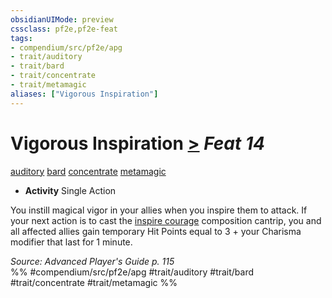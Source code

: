 ```yaml
---
obsidianUIMode: preview
cssclass: pf2e,pf2e-feat
tags:
- compendium/src/pf2e/apg
- trait/auditory
- trait/bard
- trait/concentrate
- trait/metamagic
aliases: ["Vigorous Inspiration"]
---
```

# Vigorous Inspiration  [>](chapter-9-playing-the-game.md#Actions "Single Action") *Feat 14*  
[auditory](auditory.md "Auditory Effect Trait")  [bard](Reference/Rules/Traits/bard.md "Bard Class Trait")  [concentrate](concentrate.md "Concentrate Action & Ability Trait")  [metamagic](metamagic.md "Metamagic General Trait")  

- **Activity** Single Action

You instill magical vigor in your allies when you inspire them to attack. If your next action is to cast the [inspire courage](inspire-courage.md) composition cantrip, you and all affected allies gain temporary Hit Points equal to 3 + your Charisma modifier that last for 1 minute.

*Source: Advanced Player's Guide p. 115*  
%% #compendium/src/pf2e/apg #trait/auditory #trait/bard #trait/concentrate #trait/metamagic %%